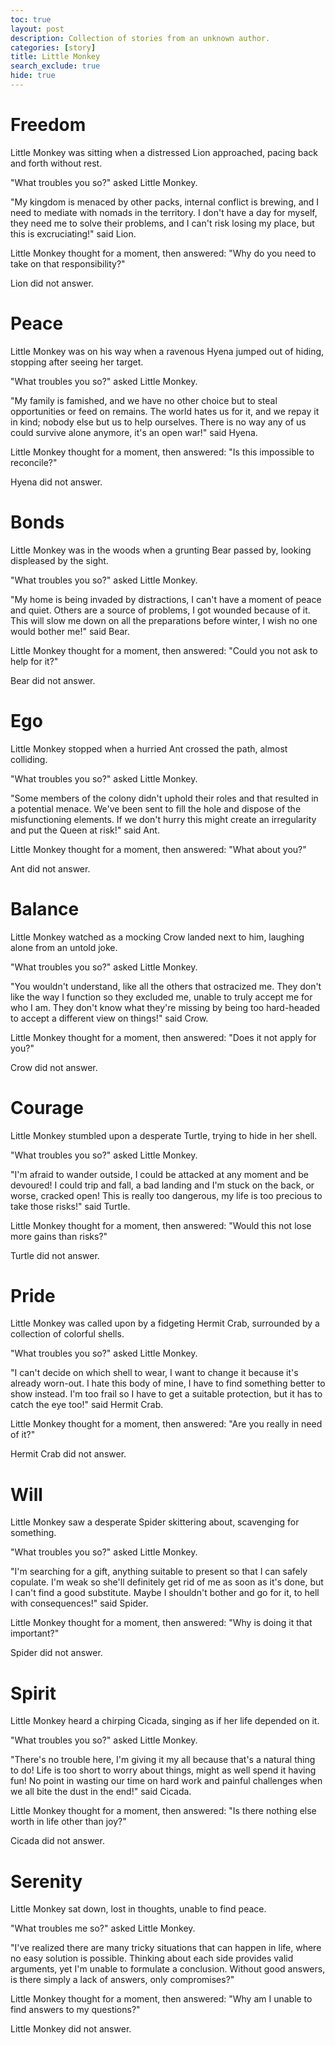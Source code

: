 ```yaml
---
toc: true
layout: post
description: Collection of stories from an unknown author.
categories: [story]
title: Little Monkey
search_exclude: true
hide: true
---
```

# Freedom
Little Monkey was sitting when a distressed Lion approached, pacing back and forth without rest.

"What troubles you so?" asked Little Monkey.

"My kingdom is menaced by other packs, internal conflict is brewing, and I need to mediate with nomads in the territory. I don't have a day for myself, they need me to solve their problems, and I can't risk losing my place, but this is excruciating!" said Lion.

Little Monkey thought for a moment, then answered: "Why do you need to take on that responsibility?"

Lion did not answer.
# Peace
Little Monkey was on his way when a ravenous Hyena jumped out of hiding, stopping after seeing her target.

"What troubles you so?" asked Little Monkey.

"My family is famished, and we have no other choice but to steal opportunities or feed on remains. The world hates us for it, and we repay it in kind; nobody else but us to help ourselves. There is no way any of us could survive alone anymore, it's an open war!" said Hyena.

Little Monkey thought for a moment, then answered: "Is this impossible to reconcile?"

Hyena did not answer.
# Bonds
Little Monkey was in the woods when a grunting Bear passed by, looking displeased by the sight.

"What troubles you so?" asked Little Monkey.

"My home is being invaded by distractions, I can't have a moment of peace and quiet. Others are a source of problems, I got wounded because of it. This will slow me down on all the preparations before winter, I wish no one would bother me!" said Bear.

Little Monkey thought for a moment, then answered: "Could you not ask to help for it?"

Bear did not answer.
# Ego
Little Monkey stopped when a hurried Ant crossed the path, almost colliding.

"What troubles you so?" asked Little Monkey.

"Some members of the colony didn't uphold their roles and that resulted in a potential menace. We've been sent to fill the hole and dispose of the misfunctioning elements. If we don't hurry this might create an irregularity and put the Queen at risk!" said Ant.

Little Monkey thought for a moment, then answered: "What about you?"

Ant did not answer.
# Balance
Little Monkey watched as a mocking Crow landed next to him, laughing alone from an untold joke.

"What troubles you so?" asked Little Monkey.

"You wouldn't understand, like all the others that ostracized me. They don't like the way I function so they excluded me, unable to truly accept me for who I am. They don't know what they're missing by being too hard-headed to accept a different view on things!" said Crow.

Little Monkey thought for a moment, then answered: "Does it not apply for you?"

Crow did not answer.
# Courage
Little Monkey stumbled upon a desperate Turtle, trying to hide in her shell.

"What troubles you so?" asked Little Monkey.

"I'm afraid to wander outside, I could be attacked at any moment and be devoured! I could trip and fall, a bad landing and I'm stuck on the back, or worse, cracked open! This is really too dangerous, my life is too precious to take those risks!" said Turtle.

Little Monkey thought for a moment, then answered: "Would this not lose more gains than risks?"

Turtle did not answer.
# Pride
Little Monkey was called upon by a fidgeting Hermit Crab, surrounded by a collection of colorful shells.

"What troubles you so?" asked Little Monkey.

"I can't decide on which shell to wear, I want to change it because it's already worn-out. I hate this body of mine, I have to find something better to show instead. I'm too frail so I have to get a suitable protection, but it has to catch the eye too!" said Hermit Crab.

Little Monkey thought for a moment, then answered: "Are you really in need of it?"

Hermit Crab did not answer.
# Will
Little Monkey saw a desperate Spider skittering about, scavenging for something.

"What troubles you so?" asked Little Monkey.

"I'm searching for a gift, anything suitable to present so that I can safely copulate. I'm weak so she'll definitely get rid of me as soon as it's done, but I can't find a good substitute. Maybe I shouldn't bother and go for it, to hell with consequences!" said Spider.

Little Monkey thought for a moment, then answered: "Why is doing it that important?"

Spider did not answer.
# Spirit
Little Monkey heard a chirping Cicada, singing as if her life depended on it.

"What troubles you so?" asked Little Monkey.

"There's no trouble here, I'm giving it my all because that's a natural thing to do! Life is too short to worry about things, might as well spend it having fun! No point in wasting our time on hard work and painful challenges when we all bite the dust in the end!" said Cicada.

Little Monkey thought for a moment, then answered: "Is there nothing else worth in life other than joy?"

Cicada did not answer.
# Serenity
Little Monkey sat down, lost in thoughts, unable to find peace.

"What troubles me so?" asked Little Monkey.

"I've realized there are many tricky situations that can happen in life, where no easy solution is possible. Thinking about each side provides valid arguments, yet I'm unable to formulate a conclusion. Without good answers, is there simply a lack of answers, only compromises?"

Little Monkey thought for a moment, then answered: "Why am I unable to find answers to my questions?"

Little Monkey did not answer.

<script src="https://utteranc.es/client.js"
        repo="orian34/travelogues"
        issue-term="title"
        label="Comment"
        theme="github-dark"
        crossorigin="anonymous"
        async>
</script>
